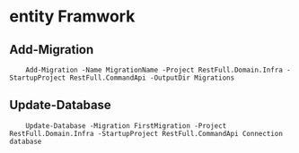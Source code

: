 ﻿# entity Framwork 

## Add-Migration

```cli
	Add-Migration -Name MigrationName -Project RestFull.Domain.Infra -StartupProject RestFull.CommandApi -OutputDir Migrations
```

## Update-Database

```cli
	Update-Database -Migration FirstMigration -Project RestFull.Domain.Infra -StartupProject RestFull.CommandApi Connection database
```
